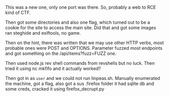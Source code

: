 This was a new one, only one port was there. So, probably a web to RCE kind of CTF.

Then got some directories and also one flag, which turned out to be a cookie for the site to access the main site. Did that and got some images ran steghide and exiftools, no game.

Then on the hint, there was written that we may use other HTTP verbs, most probable ones were POST and OPTIONS. 
Parameter fuzzed most endpoints and got something on the /api/items?fuzz=FUZZ one.

Then used node.js rev shell commands from revshells but no luck. Then tried it using nc mkfifo and it actually worked?

Then got in as `user` and we could not run linpeas.sh. 
Manually enumerated the machine, got a flag, also got a sus .firefox folder it had sqlite db and some creds, cracked it using firefox_decrupt.py